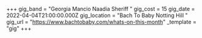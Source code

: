 +++
gig_band = "Georgia Mancio Naadia Sheriff "
gig_cost = 15
gig_date = 2022-04-04T21:00:00.000Z
gig_location = "Bach To Baby Notting Hill "
gig_url = "https://www.bachtobaby.com/whats-on-this-month"
_template = "gig"
+++

